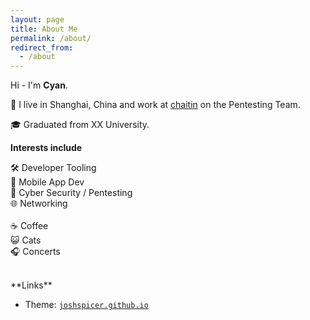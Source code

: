 ```yaml
---
layout: page
title: About Me
permalink: /about/
redirect_from:
  - /about
---
```


Hi - I'm **Cyan**.

📍 I live in Shanghai, China and work at [chaitin](https://www.chaitin.cn/) on the Pentesting Team.

🎓 Graduated from XX University.

**Interests include**

🛠 Developer Tooling<br>
📱 Mobile App Dev<br>
🔐 Cyber Security / Pentesting<br>
🌐 Networking<br>
<br>
☕️ Coffee<br>
😺 Cats<br>
🎧 Concerts

<br>
**Links**

* Theme: [`joshspicer.github.io`](http://joshspicer.github.io/)


